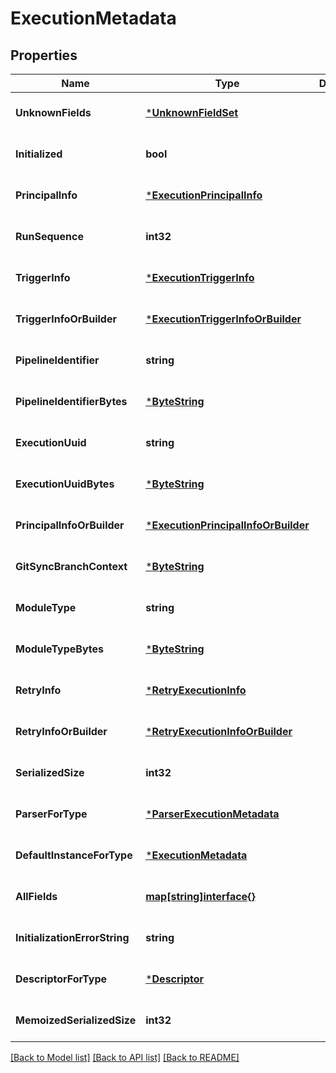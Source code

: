 # ExecutionMetadata

## Properties
Name | Type | Description | Notes
------------ | ------------- | ------------- | -------------
**UnknownFields** | [***UnknownFieldSet**](UnknownFieldSet.md) |  | [optional] [default to null]
**Initialized** | **bool** |  | [optional] [default to null]
**PrincipalInfo** | [***ExecutionPrincipalInfo**](ExecutionPrincipalInfo.md) |  | [optional] [default to null]
**RunSequence** | **int32** |  | [optional] [default to null]
**TriggerInfo** | [***ExecutionTriggerInfo**](ExecutionTriggerInfo.md) |  | [optional] [default to null]
**TriggerInfoOrBuilder** | [***ExecutionTriggerInfoOrBuilder**](ExecutionTriggerInfoOrBuilder.md) |  | [optional] [default to null]
**PipelineIdentifier** | **string** |  | [optional] [default to null]
**PipelineIdentifierBytes** | [***ByteString**](ByteString.md) |  | [optional] [default to null]
**ExecutionUuid** | **string** |  | [optional] [default to null]
**ExecutionUuidBytes** | [***ByteString**](ByteString.md) |  | [optional] [default to null]
**PrincipalInfoOrBuilder** | [***ExecutionPrincipalInfoOrBuilder**](ExecutionPrincipalInfoOrBuilder.md) |  | [optional] [default to null]
**GitSyncBranchContext** | [***ByteString**](ByteString.md) |  | [optional] [default to null]
**ModuleType** | **string** |  | [optional] [default to null]
**ModuleTypeBytes** | [***ByteString**](ByteString.md) |  | [optional] [default to null]
**RetryInfo** | [***RetryExecutionInfo**](RetryExecutionInfo.md) |  | [optional] [default to null]
**RetryInfoOrBuilder** | [***RetryExecutionInfoOrBuilder**](RetryExecutionInfoOrBuilder.md) |  | [optional] [default to null]
**SerializedSize** | **int32** |  | [optional] [default to null]
**ParserForType** | [***ParserExecutionMetadata**](ParserExecutionMetadata.md) |  | [optional] [default to null]
**DefaultInstanceForType** | [***ExecutionMetadata**](ExecutionMetadata.md) |  | [optional] [default to null]
**AllFields** | [**map[string]interface{}**](interface{}.md) |  | [optional] [default to null]
**InitializationErrorString** | **string** |  | [optional] [default to null]
**DescriptorForType** | [***Descriptor**](Descriptor.md) |  | [optional] [default to null]
**MemoizedSerializedSize** | **int32** |  | [optional] [default to null]

[[Back to Model list]](../README.md#documentation-for-models) [[Back to API list]](../README.md#documentation-for-api-endpoints) [[Back to README]](../README.md)


